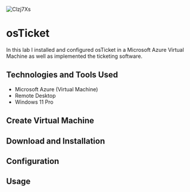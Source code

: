 ![Clzj7Xs](https://github.com/user-attachments/assets/8f4c9483-8df2-4a66-898a-2d48c6f67c55)
# osTicket
In this lab I installed and configured osTicket in a Microsoft Azure Virtual Machine as well as implemented the ticketing software.

## Technologies and Tools Used
- Microsoft Azure (Virtual Machine)
- Remote Desktop
- Windows 11 Pro

## Create Virtual Machine


## Download and Installation


## Configuration


## Usage
